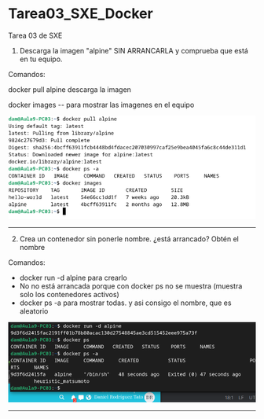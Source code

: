 # Tarea03_SXE_Docker
Tarea 03 de SXE

1. Descarga la imagen "alpine" SIN ARRANCARLA y comprueba que está en tu equipo.

Comandos:

docker pull alpine descarga la imagen

docker images -- para mostrar las imagenes en el equipo

![Captura desde 2025-10-03 08-51-24.png](img/Captura%20desde%202025-10-03%2008-51-24.png)

---

2. Crea un contenedor sin ponerle nombre. ¿está arrancado? Obtén el nombre

Comandos:
- docker run -d alpine para crearlo 
- No no está arrancada porque con docker ps no se muestra (muestra solo los contenedores activos)
- docker ps -a para mostrar todas. y asi consigo el nombre, que es aleatorio

![y.png](img/y.png)

---


